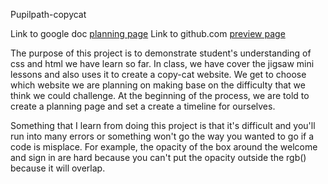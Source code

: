 Pupilpath-copycat

Link to google doc [planning page](https://docs.google.com/document/d/1hu6QbD9O3_nUcgB_yLXlvjyLK1z5NgnfZ_05tn7_Ujs/edit?usp=sharing)
Link to github.com [preview page](https://github.com/Jamiej0954/pupilpath-copycat)

The purpose of this project is to demonstrate student's understanding of css and html we have learn so far. In class, we have cover the jigsaw mini lessons and also uses it to create a copy-cat website. We get to choose which website we are planning on making base on the difficulty that we think we could challenge. At the beginning of the process, we are told to create a planning page and set a create a timeline for ourselves. 

Something that I learn from doing this project is that it's difficult and you'll run into many errors or something won't go the way you wanted to go if a code is misplace. For example, the opacity of the box around the welcome and sign in are hard because you can't put the opacity outside the rgb() because it will overlap. 